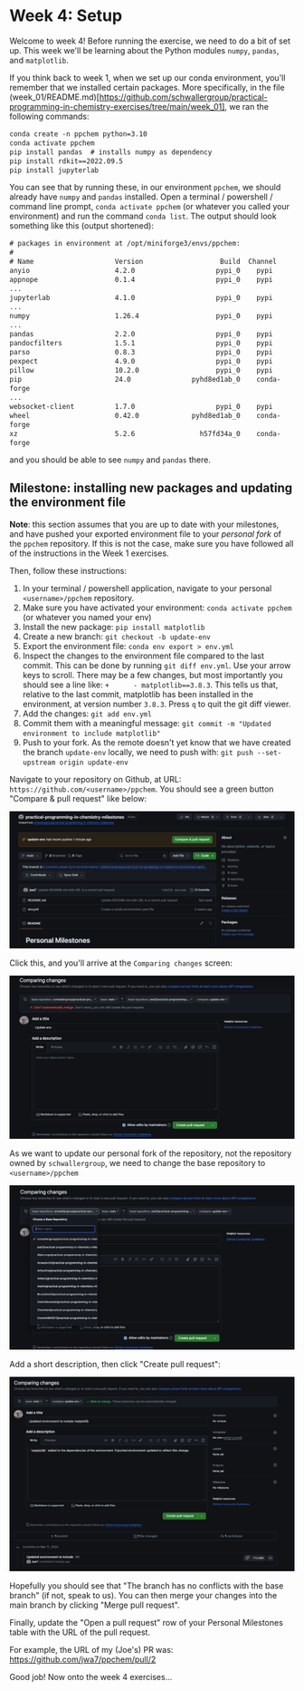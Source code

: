 # Week 4: Setup

Welcome to week 4! Before running the exercise, we need to do a bit of set up. This week
we'll be learning about the Python modules `numpy`, `pandas`, and `matplotlib`.

If you think back to week 1, when we set up our conda environment, you'll remember that
we installed certain packages. More specifically, in the file
(week_01/README.md)[https://github.com/schwallergroup/practical-programming-in-chemistry-exercises/tree/main/week_01],
we ran the following commands:

```
conda create -n ppchem python=3.10
conda activate ppchem
pip install pandas  # installs numpy as dependency
pip install rdkit==2022.09.5
pip install jupyterlab
```

You can see that by running these, in our environment `ppchem`, we should already have
`numpy` and `pandas` installed. Open a terminal / powershell / command line prompt,
`conda activate ppchem` (or whatever you called your environment) and run the command
`conda list`. The output should look something like this (output shortened):

```
# packages in environment at /opt/miniforge3/envs/ppchem:
#
# Name                    Version                   Build  Channel
anyio                     4.2.0                    pypi_0    pypi
appnope                   0.1.4                    pypi_0    pypi
...
jupyterlab                4.1.0                    pypi_0    pypi
...
numpy                     1.26.4                   pypi_0    pypi
...
pandas                    2.2.0                    pypi_0    pypi
pandocfilters             1.5.1                    pypi_0    pypi
parso                     0.8.3                    pypi_0    pypi
pexpect                   4.9.0                    pypi_0    pypi
pillow                    10.2.0                   pypi_0    pypi
pip                       24.0               pyhd8ed1ab_0    conda-forge
...
websocket-client          1.7.0                    pypi_0    pypi
wheel                     0.42.0             pyhd8ed1ab_0    conda-forge
xz                        5.2.6                h57fd34a_0    conda-forge
```

and you should be able to see `numpy` and `pandas` there.


## Milestone: installing new packages and updating the environment file

**Note**: this section assumes that you are up to date with your milestones, and have
pushed your exported environment file to your *personal fork* of the
`ppchem` repository. If this is not the case,
make sure you have followed all of the instructions in the Week 1 exercises.

Then, follow these instructions:

1. In your terminal / powershell application, navigate to your personal
`<username>/ppchem` repository.
1. Make sure you have activated your environment: `conda activate ppchem` (or whatever
   you named your env)
1. Install the new package: `pip install matplotlib`
1. Create a new branch: `git checkout -b update-env`
1. Export the environment file: `conda env export > env.yml`
1. Inspect the changes to the environment file compared to the last commit. This can be
   done by running `git diff env.yml`. Use your arrow keys to scroll. There may be a few
   changes, but most importantly you should see a line like: `+      -
   matplotlib==3.8.3`. This tells us that, relative to the last commit, matplotlib has
   been installed in the environment, at version number `3.8.3`. Press `q` to quit the
   git diff viewer.
1. Add the changes: `git add env.yml`
1. Commit them with a meaningful message: `git commit -m "Updated environment to include
   matplotlib"`
1. Push to your fork. As the remote doesn't yet know that we have created the branch
   `update-env` locally, we need to push with: `git push --set-upstream origin
   update-env`
   
Navigate to your repository on Github, at URL:
`https://github.com/<username>/ppchem`. You should
see a green button "Compare & pull request" like below:

![Pull Request 1](../assets/week_04_pull_request/pull_request_1.png)

Click this, and you'll arrive at the `Comparing changes` screen:

![Pull Request 2](../assets/week_04_pull_request/pull_request_2.png)

As we want to update our personal fork of the repository, not the repository owned by
`schwallergroup`, we need to change the base repository to
`<username>/ppchem`

![Pull Request 3](../assets/week_04_pull_request/pull_request_3.png)

Add a short description, then click "Create pull request":

![Pull Request 4](../assets/week_04_pull_request/pull_request_4.png)

Hopefully you should see that "The branch has no conflicts with the base branch" (if
not, speak to us). You can then merge your changes into the main branch by clicking
"Merge pull request".

Finally, update the "Open a pull request" row of your Personal Milestones table with the
URL of the pull request.

For example, the URL of my (Joe's) PR was:
https://github.com/jwa7/ppchem/pull/2 


Good job! Now onto the week 4 exercises...

